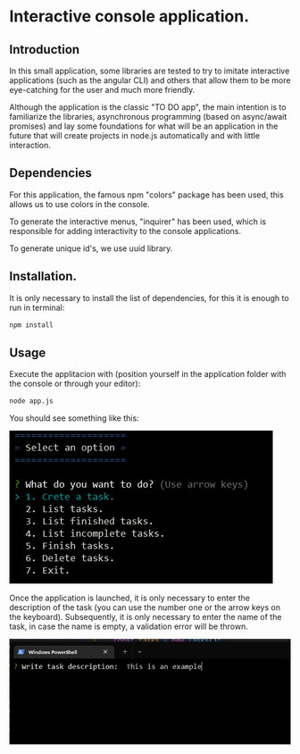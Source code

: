 # Interactive console application.

## Introduction

In this small application, some libraries are tested to try to imitate interactive applications (such as the angular CLI) and others that allow them to be more eye-catching for the user and much more friendly.

Although the application is the classic "TO DO app", the main intention is to familiarize the libraries, asynchronous programming (based on async/await promises) and lay some foundations for what will be an application in the future that will create projects in node.js automatically and with little interaction.

## Dependencies
For this application, the famous npm "colors" package has been used, this allows us to use colors in the console.

To generate the interactive menus, "inquirer" has been used, which is responsible for adding interactivity to the console applications.

To generate unique id's, we use uuid library.


## Installation.

It is only necessary to install the list of dependencies, for this it is enough to run in terminal:

```bash
npm install
```

## Usage

Execute the applitacion with (position yourself in the application folder with the console or through your editor):

```bash
node app.js

```
You should see something like this:

![Interactive menu image](images/image01.png)


Once the application is launched, it is only necessary to enter the description of the task (you can use the number one or the arrow keys on the keyboard). Subsequently, it is only necessary to enter the name of the task, in case the name is empty, a validation error will be thrown.

![Adding task descriptiom image](images/image02.png)


